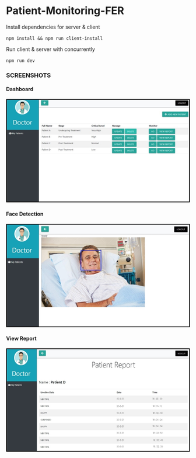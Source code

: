 # Patient-Monitoring-FER

Install dependencies for server & client
```
npm install && npm run client-install
```
Run client & server with concurrently
```
npm run dev
```

### SCREENSHOTS

#### Dashboard

![Screenshot](/client/src/images/Dashboard.jpg)

#### Face Detection 

![Screenshot](/client/src/images/FaceDetection.jpg)

#### View Report

![Screenshot](/client/src/images/ViewReport.jpg)
